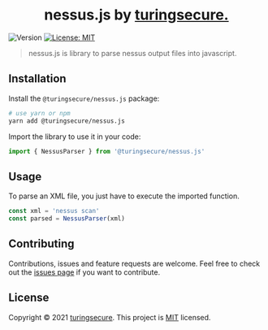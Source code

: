 <h1 align="center">nessus.js by <a href="https://turingsecure.com" target="_blank">turingsecure.</a></h1>
<p>
  <img alt="Version" src="https://img.shields.io/badge/version-0.1.2-blue.svg?cacheSeconds=2592000" />
  <a href="#" target="_blank">
    <img alt="License: MIT" src="https://img.shields.io/badge/License-MIT-yellow.svg" />
  </a>
</p>

> nessus.js is library to parse nessus output files into javascript.

## Installation

Install the `@turingsecure/nessus.js` package:

```sh
# use yarn or npm
yarn add @turingsecure/nessus.js
```

Import the library to use it in your code:

```js
import { NessusParser } from '@turingsecure/nessus.js'
```

## Usage

To parse an XML file, you just have to execute the imported function.

```js
const xml = 'nessus scan'
const parsed = NessusParser(xml)
```

## Contributing

Contributions, issues and feature requests are welcome.
Feel free to check out the [issues page](https://github.com/turingsecure/nessus.js/issues) if you want to contribute.

## License

Copyright © 2021 [turingsecure](https://turingsecure.com).
This project is [MIT](LICENSE) licensed.
